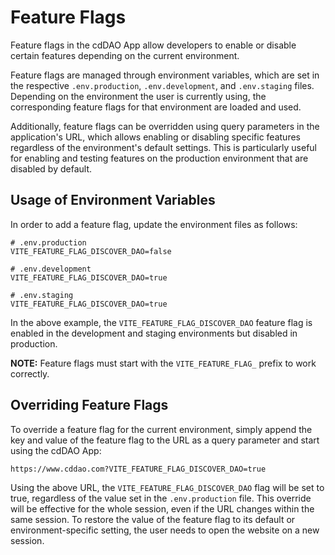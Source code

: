 # Feature Flags

Feature flags in the cdDAO App allow developers to enable or disable certain features depending on the current environment.

Feature flags are managed through environment variables, which are set in the respective `.env.production`, `.env.development`, and `.env.staging` files. Depending on the environment the user is currently using, the corresponding feature flags for that environment are loaded and used.

Additionally, feature flags can be overridden using query parameters in the application's URL, which allows enabling or disabling specific features regardless of the environment's default settings. This is particularly useful for enabling and testing features on the production environment that are disabled by default.

## Usage of Environment Variables

In order to add a feature flag, update the environment files as follows:

```plaintext
# .env.production
VITE_FEATURE_FLAG_DISCOVER_DAO=false

# .env.development
VITE_FEATURE_FLAG_DISCOVER_DAO=true

# .env.staging
VITE_FEATURE_FLAG_DISCOVER_DAO=true
```

In the above example, the `VITE_FEATURE_FLAG_DISCOVER_DAO` feature flag is enabled in the development and staging environments but disabled in production.

**NOTE:** Feature flags must start with the `VITE_FEATURE_FLAG_` prefix to work correctly.

## Overriding Feature Flags

To override a feature flag for the current environment, simply append the key and value of the feature flag to the URL as a query parameter and start using the cdDAO App:

```
https://www.cddao.com?VITE_FEATURE_FLAG_DISCOVER_DAO=true
```

Using the above URL, the `VITE_FEATURE_FLAG_DISCOVER_DAO` flag will be set to true, regardless of the value set in the `.env.production` file. This override will be effective for the whole session, even if the URL changes within the same session. To restore the value of the feature flag to its default or environment-specific setting, the user needs to open the website on a new session.
